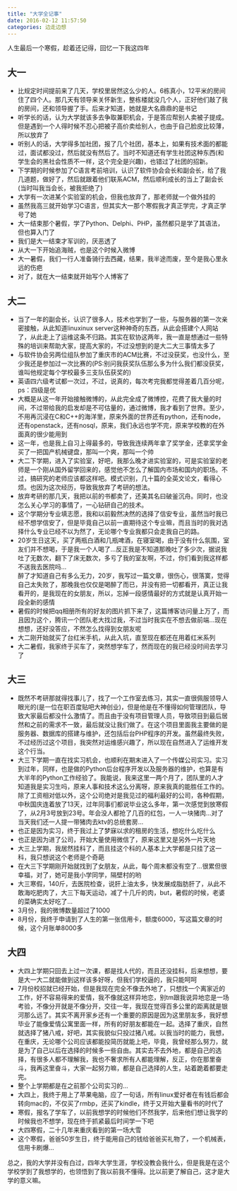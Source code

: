 ```yaml
---
title: "大学全记事"
date: 2016-02-12 11:57:50
categories: 边走边想
---
```

人生最后一个寒假，趁着还记得，回忆一下我这四年
## 大一

- 比规定时间提前来了几天，学校里居然这么少的人。6栋真小，12平米的房间住了四个人。那几天有领导来关怀新生，整栋楼就没几个人，正好他们敲了我的房间，还和领导握了手。后来才知道，她就是大名鼎鼎的是书记
- 听学长的话，认为大学就该多去争取兼职机会，于是答应帮别人卖被子提成。但是遇到一个人得时候不忍心把被子高价卖给别人，也由于自己脸皮比较薄，所以放弃了
- 听别人的话，大学得多加社团，报了几个社团，基本上，如果有技术面的都能过，面试都没过，然后就没有然后了。当时不知道还有学生社团这种东西(和学生会的黑社会性质不一样，这个完全是兴趣)，也错过了社团的招新。
- 下学期的时候参加了C语言考前培训，认识了软件协会会长和副会长，给了我几道题，做好了，然后就跟着他们联系ACM，然后顺利成长的当上了副会长(当时叫我当会长，被我拒绝了)
- 大学有一次进某个实验室的机会，但我也放弃了，那老师就一个做外挂的
- 虽然我高三就开始学习C语言，但其实大一那个寒假我才真正学完，才真正学号了她
- 大一结束那个暑假，学了Python、Delphi、PHP，虽然都只是学了其语法，但也算入门了
- 我们是大一结束才军训的，厌恶透了
- 从大一下开始追海贼，也是这个时候入微博
- 大一暑假，我们一行人准备骑行去西藏，结果，我半途而废，至今是我心里永远的伤疤
- 对了，就在大一结束就开始写个人博客了

## 大二
- 当了一年的副会长，认识了很多人，技术也学到了一些，与服务器的第一次亲密接触，从此知道linuxinux server这种神奇的东西，从此会搭建个人网站了，从此走上了运维这条不归路。其实在软协这两年，我一直是想通过一些特殊的培训来帮助大家，提高大家的，不过没想到的是大二大三事情太多了
- 与软件协会另两位组队参加了重庆市的ACM比赛，不过没获奖，也没什么，至少我还是参加过一次比赛的(PS:别问我获奖队伍那么多为什么我们都没获奖，谁叫他规定每个学校最多三支队伍获奖的)
- 英语四六级考试都一次过，不过，说真的，每次考完我都觉得差着几百分呢，ps：四级是优
- 大概是从这一年开始接触微博的，从此完全成了微博控，花费了我大量的时间，不过带给我的启发却是不可估量的，通过微博，我才看到了世界。至少，不用再沉浸在C和C++的海洋里，原来外面的世界还有python，还有node，还有openstack，还有nosql，原来，我们永远也学不完，原来学校教的在外面真的很少能用到
- 这一年，也是我上自习上得最多的，导致我连续两年拿了奖学金，还拿奖学金买了一把国产机械键盘，那叫一个爽，那叫一个帅
- 大二下学期，进入了实验室，好吧，我那么晚才进实验室的，可是实验室的老师是一个刚从国外留学回来的，感觉他不怎么了解国内市场和国内的职场。不过，搞研究的老师应该都这样吧。模式识别，几十篇的全英文论文，看得心烦。也因为这次经历，导致我放弃了考研的想法。
- 放弃考研的那几天，我把以前的书都卖了，还美其名曰破釜沉舟。同时，也没怎么关心学习的事情了，一心钻研自己的技术。
- 这个学期分专业填志愿，我和以前毅然决然的选择了信安专业，虽然当时我已经不想学信安了，但是毕竟自己以前一直期待这个专业嘛，而且当时的我对选择什么专业已经不以为然了，无论哪个专业我都只会走我自己的路。
- 20岁生日这天，买了两瓶白酒和几瓶啤酒，在寝室喝，由于没有什么氛围，室友们并不想喝，于是我一个人喝了...反正我是不知道那晚吐了多少次，据说我吐了无数次，翻下了床无数次，多亏了我的室友啊，不过，你们看到我这样都不送我去医院吗...  
  醉了才知道自己有多么无力，20岁，我写过一篇文章，很伤心，很落寞，觉得自己太失败了，那晚我也仅仅是喝醉了而已，并没有把一切都看开，真正让我看开的，是我现在的女朋友，所以，忘掉一段感情最好的方式就是认真开始一段全新的感情
- 暑假的时候把qq相册所有的好友的图片抓下来了，这篇博客访问量上万了，而且因为这个，腾讯一个团队老大找过我，不过当时我实在不想去做前端...现在想想，还好没答应，不然怎么找得到女朋友呢
- 大二刚开始就买了台红米手机，从此入坑，直至现在都还在用着红米系列
- 大二暑假，我家终于买车了，突然想学车了，然而现在的我已经没时间去学习了

## 大三

- 既然不考研那就得找事儿了，找了一个工作室去练习，其实一直很佩服领导人眼光的(是一位在职百度贴吧大神创业)，但是他是在不懂得如何管理团队，导致大家最后都没什么激情了。而且由于没有项目管理人员，导致项目到最后居然和之前的需求不一致，最后就没让我们做了。在这个项目里面我主要做的是服务器、数据库的搭建与维护，还包括后台PHP程序的开发。虽然最终失败，不过经历过这个项目，我突然对运维感兴趣了，所以现在自然进入了运维开发这个行当。
- 大三下学期一直在找实习机会，也顺利在期末进入了一个传媒公司实习。实习到过年，同样，也是做的Python后台程序开发以及服务器的维护，也算是有大半年的Python工作经验了。我能说，我来这里一两个月了，团队里的人才知道我是实习生吗，原来人事和技术这么分离呀，原来我真的能胜任工作的。除了工资相对低以外，这个公司绝对是我见过的福利最好的公司，各种假期，中秋国庆连着放了13天，过年同事们都说毕业这么多年，第一次感觉到放寒假了，从2月3号放到23号。年会没人都抢了几百的红包，一人一块猪肉...对了当天我们还一人提一带猪肉去ktv的总统套房...
- 也正是因为实习，终于我过上了梦寐以求的租房的生活，想吃什么吃什么
- 也正是因为进了公司，开始大量使用微信了，原来这里又是另外一片天地
- 大三上学期，我居然挂科了，而且挂这个科的人基本上大学都是只挂了这一科，我只想说这个老师是个奇葩
- 在大三下学期刚开始就找到了女朋友，从此，每个周末都没有空了...很累但很幸福，对了，她可是我小学同学，隔壁村的哟
- 大三寒假，140斤，去医院检查，说肝上油太多，快发展成脂肪肝了，从此不敢海吃肥肉了，大三下每天运动，减了十几斤的肉，but，暑假的时候，老婆的菜确实太好吃了...
- 3月份，我的微博数量超过了1000
- 8月份，我终于申请到了人生的第一张信用卡，额度6000，写这篇文章的时候，这个月账单8000多

## 大四

- 大四上学期只回去上过一次课，都是找人代的，而且还没挂科，后来想想，要是大一大二就能做到这样该多好呀，但我们学校逼的，我只能呵呵
- 7月份校招就已经开始，但是我现在完全不像去外地了，只想找一个离家近的工作，好不容易得来的爱情，我不像就这样异地恋，别tm跟我说异地恋是一场考验，不像分开就是不像分开，交往一年，我现在觉得百多公里的距离就是银河那么远了。其实不离开家乡还有一个重要的原因是因为这里朋友多，我好想毕业了能像爱情公寓里面一样，所有的好朋友都能在一起。选择了重庆，自然就选择了猪八戒，好吧，其实我貌似只投过猪八戒。以我当时的能力，我想，在重庆，无论哪个公司应该都能投简历就能上吧，毕竟，我曾经那么努力，就是为了自己以后在选择的时候多一些自由。其实去不去外地，都是自己的选择，有很多人都不理解我，我也不奢求所有人都能理解，反正，你在那里奋斗，我再这里奋斗，大家一起努力嘛，都是自己选择的人生，站着跪着都要走完。
- 整个上学期都是在之前那个公司实习的...
- 大四上，我终于用上了苹果电脑，应了一句话，所有linux爱好者在有钱后都会转向mac的，不仅买了rmbp，还买了kindle，终于又开始大量看书的时代了
- 寒假，报名了学车了，以前我想学的时候他们不然我学，后来他们想让我学的时候我也不想学，现在终于抓紧最后时间学一下吧
- 大四寒假，二十几年来重庆看到的第一场大雪
- 这个寒假，爸爸50岁生日，终于能用自己的钱给爸爸买礼物了，一个机械表，信用卡刷爆...

总之，我的大学并没有白过，四年大学生涯，学校没教会我什么，但是我是在这个学校学到了我想学的，也领悟到了我以前我不懂得。比以前更了解自己，这才是大学的意义嘛。
